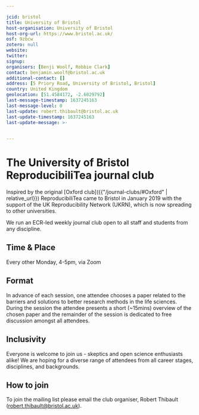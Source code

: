 ```yaml
---

jcid: bristol
title: University of Bristol
host-organisation: University of Bristol
host-org-url: https://www.bristol.ac.uk/
osf: 9zbcw
zotero: null
website: 
twitter: 
signup: 
organisers: [Benji Woolf, Robbie Clark]
contact: benjamin.woolf@bristol.ac.uk
additional-contact: []
address: [5 Priory Road, University of Bristol, Bristol]
country: United Kingdom
geolocation: [51.4584172, -2.6029792]
last-message-timestamp: 1637245163
last-message-level: 0
last-update: robert.thibault@bristol.ac.uk
last-update-timestamp: 1637245163
last-update-message: >-
  

---
```


# The University of Bristol ReproducibiliTea journal club 

Inspired by the original [Oxford club]({{"/journal-clubs/#Oxford" | relative_url}}) ReproducibiliTea came to Bristol in January 2019 with the support of the UK Reproducibility Network (UKRN), which is now spreading to other universities.

We run an ECR-led weekly journal club open to all staff and students from any discipline.

## Time & Place

Every other Monday, 4-5pm, via Zoom

## Format

In advance of each session, one attendee chooses a paper related to the barriers and solutions to better research methods in the life sciences. During the session the attendee presents a short (~15mins) overview of the chosen paper and the remainder of the session is dedicated to free discussion amongst all attendees.

## Inclusivity

Everyone is welcome to join us - skeptics and open science enthusiasts alike! We are hoping for a diverse range of attendees from all career stages, disciplines, and backgrounds.

## How to join

To join the mailing list please email the club organiser, Robert Thibault (robert.thibault@bristol.ac.uk).

